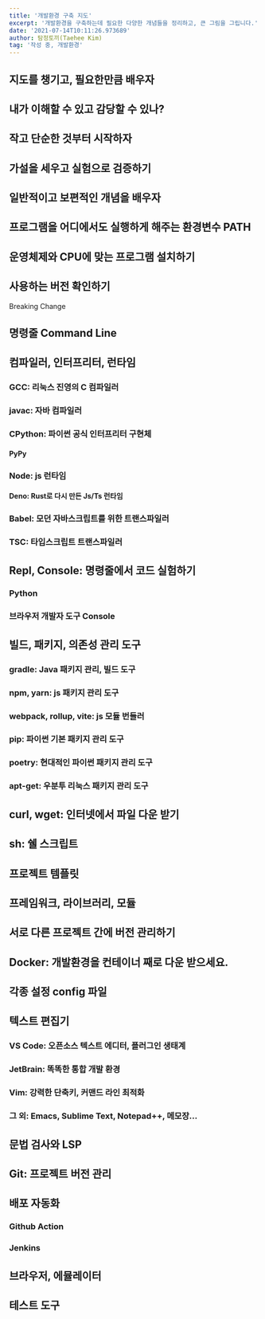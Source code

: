 ```yaml
---
title: '개발환경 구축 지도'
excerpt: '개발환경을 구축하는데 필요한 다양한 개념들을 정리하고, 큰 그림을 그립니다.'
date: '2021-07-14T10:11:26.973689'
author: 탐정토끼(Taehee Kim)
tag: '작성 중, 개발환경'
---
```


## 지도를 챙기고, 필요한만큼 배우자

## 내가 이해할 수 있고 감당할 수 있나?

## 작고 단순한 것부터 시작하자

## 가설을 세우고 실험으로 검증하기

## 일반적이고 보편적인 개념을 배우자

## 프로그램을 어디에서도 실행하게 해주는 환경변수 PATH

## 운영체제와 CPU에 맞는 프로그램 설치하기

## 사용하는 버전 확인하기

Breaking Change

## 명령줄 Command Line

## 컴파일러, 인터프리터, 런타임
### GCC: 리눅스 진영의 C 컴파일러
### javac: 자바 컴파일러
### CPython: 파이썬 공식 인터프리터 구현체
#### PyPy

### Node: js 런타임
#### Deno: Rust로 다시 만든 Js/Ts 런타임

### Babel: 모던 자바스크립트를 위한 트랜스파일러
### TSC: 타입스크립트 트랜스파일러

## Repl, Console: 명령줄에서 코드 실험하기
### Python
### 브라우저 개발자 도구 Console


## 빌드, 패키지, 의존성 관리 도구
### gradle: Java 패키지 관리, 빌드 도구
### npm, yarn: js 패키지 관리 도구
### webpack, rollup, vite: js 모듈 번들러
### pip: 파이썬 기본 패키지 관리 도구
### poetry: 현대적인 파이썬 패키지 관리 도구

### apt-get: 우분투 리눅스 패키지 관리 도구

## curl, wget: 인터넷에서 파일 다운 받기

## sh: 쉘 스크립트

## 프로젝트 템플릿

## 프레임워크, 라이브러리, 모듈

## 서로 다른 프로젝트 간에 버전 관리하기

## Docker: 개발환경을 컨테이너 째로 다운 받으세요.

## 각종 설정 config 파일

## 텍스트 편집기

### VS Code: 오픈소스 텍스트 에디터, 플러그인 생태계

### JetBrain: 똑똑한 통합 개발 환경

### Vim: 강력한 단축키, 커맨드 라인 최적화

### 그 외: Emacs, Sublime Text, Notepad++, 메모장...

## 문법 검사와 LSP

## Git: 프로젝트 버전 관리

## 배포 자동화
### Github Action
### Jenkins

## 브라우저, 에뮬레이터

## 테스트 도구
